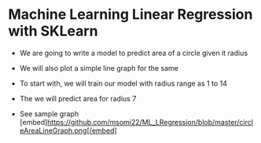 # Machine Learning Linear Regression with SKLearn 

* We are going to write a model to predict area of a circle given it radius
* We will also plot a simple line graph for the same
* To start with, we will train our model with radius range as 1 to 14
* The we will predict area for radius 7

* See sample graph
[embed]https://github.com/msomi22/ML_LRegression/blob/master/circleAreaLineGraph.png[/embed] 
